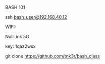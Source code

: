 BASH 101 


ssh bash_user@192.168.40.12


WIFI:

NullLink 5G

key: 1qaz2wsx

git clone https://github.com/tnk3r/bash_class
